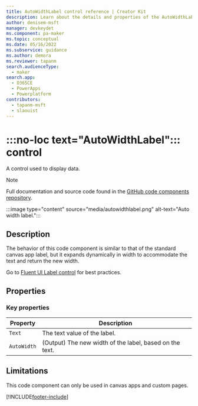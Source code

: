 ```yaml
---
title: AutoWidthLabel control reference | Creator Kit
description: Learn about the details and properties of the AutoWidthLabel control in the Creator Kit.
author: denisem-msft
manager: devkeydet
ms.component: pa-maker
ms.topic: conceptual
ms.date: 05/16/2022
ms.subservice: guidance
ms.author: demora
ms.reviewer: tapanm
search.audienceType: 
  - maker
search.app: 
  - D365CE
  - PowerApps
  - Powerplatform
contributors:
  - tapanm-msft
  - slaouist
---
```


# :::no-loc text="AutoWidthLabel"::: control

A control used to display data.

> [!NOTE]
> Full documentation and source code found in the [GitHub code components repository](https://github.com/microsoft/powercat-code-components/tree/main/AutoWidthLabel).

:::image type="content" source="media/autowidthlabel.png" alt-text="Auto width label.":::

## Description

The behavior of this code component is similar to that of the standard canvas app label, but it expands dynamically in width to accommodate the text and return the new width.

Go to [Fluent UI Label control](https://developer.microsoft.com/en-us/fluentui#/controls/web/label) for best practices.

## Properties
### Key properties

| Property | Description |
| -------- | ----------- |
| `Text` | The text value of the label. |
| `AutoWidth` | (Output) The new width of the label, based on the text. |

## Limitations

This code component can only be used in canvas apps and custom pages.

[!INCLUDE[footer-include](../../includes/footer-banner.md)]
